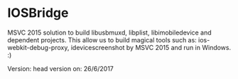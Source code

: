 # IOSBridge
MSVC 2015 solution to build libusbmuxd, libplist, libimobiledevice and dependent projects.
This allow us to build magical tools such as: ios-webkit-debug-proxy, idevicescreenshot by MSVC 2015 and run in Windows. :)

Version: head version on: 26/6/2017
